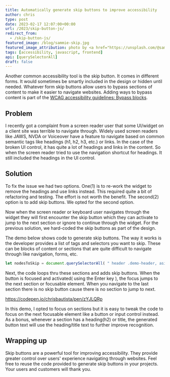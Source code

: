 ```yaml
---
title: Automatically generate skip buttons to improve accessibility
author: chris
type: post
date: 2023-02-17 12:07:00+00:00
url: /2023/skip-button-js/
redirect_from: 
  - /skip-button-js/
featured_image: /blog/sammie-skip.jpg
featured_image_attribution: photo by <a href="https://unsplash.com/@sammiechaffin">Sammie Chaffin</a>
tags: [accessibility, javascript, frontend]
api: [querySelectorAll]
draft: false
---
```

  

Another common accessibility tool is the skip button. It comes in different forms. It would sometimes be smartly included in the design or hidden until needed. <!--more-->  Whatever form skip buttons allow users to bypass sections of content to make it easier to navigate websites. Adding ways to bypass content is part of the [WCAG accessibility guidelines: Bypass blocks](https://www.w3.org/WAI/WCAG21/quickref/?versions=2.0#qr-navigation-mechanisms-skip). 

## Problem 
I recently got a complaint from a screen reader user that some UI/widget on a client site was terrible to navigate through. Widely used screen readers like JAWS, NVDA or Voiceover have a feature to navigate based on common semantic tags like headings (h1, h2, h3, etc.) or links. In the case of the broken UI control, it has quite a lot of headings and links in the content. So when the screen reader tried to use the navigation shortcut for headings. It still included the headings in the UI control. 

## Solution  
To fix the issue we had two options. One(1) is to re-work the widget to remove the headings and use links instead. This required quite a bit of refactoring and testing. The effort is not worth the benefit. The second(2) option is to add skip buttons. We opted for the second option. 

Now when the screen reader or keyboard user navigates through the widget they will first encounter the skip button which they can activate to jump to the next section or ignore to continue through the widget. For the previous solution, we hard-coded the skip buttons as part of the design. 

The demo below shows code to generate skip buttons. The way it works is the developer provides a list of tags and selectors you want to skip. These can be blocks of content or sections that are quite difficult to navigate through like navigation, forms, etc. 

```javascript 
let nodesToSkip = document.querySelectorAll( " header .demo-header, aside .links, section" ); 
``` 

Next, the code loops thru these sections and adds skip buttons. When the button is focused and activated( using the <key>Enter</key> key ), the focus jumps to the next section or focusable element. When you navigate to the last section there is no skip button cause there is no section to jump to next. 

https://codepen.io/chrisbautista/pen/zYJLQRp 

In this demo, I opted to focus on sections but it is easy to tweak the code to focus on the next focusable element like a button or input control instead. As a bonus, whenever a section has a heading(h2) or title, the generated button text will use the heading/title text to further improve recognition. 

## Wrapping up 
Skip buttons are a powerful tool for improving accessibility. They provide greater control over users' experience navigating through websites. Feel free to reuse the code provided to generate skip buttons in your projects. Your users and customers will thank you. 